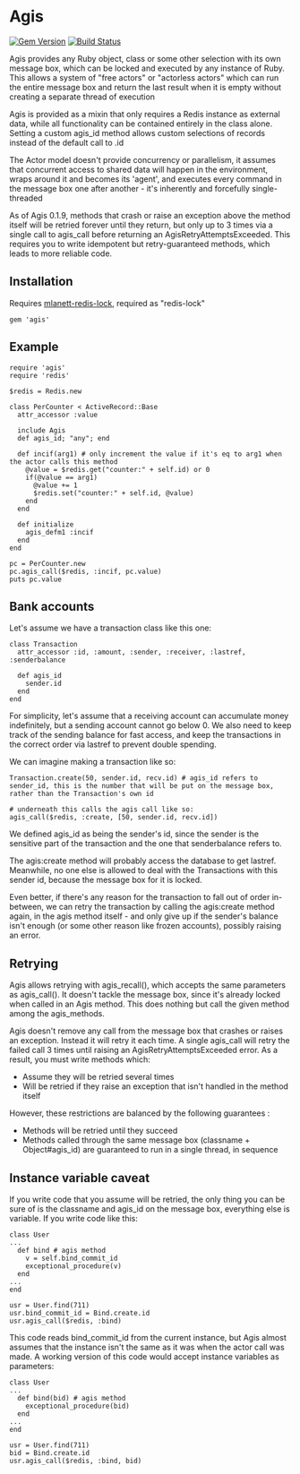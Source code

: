 Agis
====

[![Gem Version](https://badge.fury.io/rb/agis.svg)](http://badge.fury.io/rb/agis)
[![Build Status](https://travis-ci.org/gert7/agis.svg)](https://travis-ci.org/gert7/agis)

Agis provides any Ruby object, class or some other selection with its own message box, which can be locked and executed by any instance of Ruby. This allows a system of "free actors" or "actorless actors" which can run the entire message box and return the last result when it is empty without creating a separate thread of execution

Agis is provided as a mixin that only requires a Redis instance as external data, while all functionality can be contained entirely in the class alone. Setting a custom agis_id method allows custom selections of records instead of the default call to .id

The Actor model doesn't provide concurrency or parallelism, it assumes that concurrent access to shared data will happen in the environment, wraps around it and becomes its 'agent', and executes every command in the message box one after another - it's inherently and forcefully single-threaded 

As of Agis 0.1.9, methods that crash or raise an exception above the method itself will be retried forever until they return, but only up to 3 times via a single call to agis_call before returning an AgisRetryAttemptsExceeded. This requires you to write idempotent but retry-guaranteed methods, which leads to more reliable code.

Installation
---

Requires [mlanett-redis-lock](http://www.github.com/mlanett/redis-lock), required as "redis-lock"

    gem 'agis'

Example
---

    require 'agis'
    require 'redis'
    
    $redis = Redis.new
    
    class PerCounter < ActiveRecord::Base
      attr_accessor :value
      
      include Agis
      def agis_id; "any"; end
      
      def incif(arg1) # only increment the value if it's eq to arg1 when the actor calls this method
        @value = $redis.get("counter:" + self.id) or 0
        if(@value == arg1)
          @value += 1
          $redis.set("counter:" + self.id, @value)
        end
      end
      
      def initialize
        agis_defm1 :incif 
      end
    end
    
    pc = PerCounter.new
    pc.agis_call($redis, :incif, pc.value)
    puts pc.value

Bank accounts
--------

Let's assume we have a transaction class like this one:

    class Transaction
      attr_accessor :id, :amount, :sender, :receiver, :lastref, :senderbalance
      
      def agis_id
        sender.id
      end
    end

For simplicity, let's assume that a receiving account can accumulate money indefinitely, but a sending account cannot go below 0. We also need to keep track of the sending balance for fast access, and keep the transactions in the correct order via lastref to prevent double spending.

We can imagine making a transaction like so:

    Transaction.create(50, sender.id, recv.id) # agis_id refers to sender_id, this is the number that will be put on the message box, rather than the Transaction's own id
    
    # underneath this calls the agis call like so:
    agis_call($redis, :create, [50, sender.id, recv.id])

We defined agis_id as being the sender's id, since the sender is the sensitive part of the transaction and the one that senderbalance refers to.

The agis:create method will probably access the database to get lastref. Meanwhile, no one else is allowed to deal with the Transactions with this sender id, because the message box for it is locked.

Even better, if there's any reason for the transaction to fall out of order in-between, we can retry the transaction by calling the agis:create method again, in the agis method itself - and only give up if the sender's balance isn't enough (or some other reason like frozen accounts), possibly raising an error.

Retrying
--------

Agis allows retrying with agis_recall(), which accepts the same parameters as agis_call(). It doesn't tackle the message box, since it's already locked when called in an Agis method. This does nothing but call the given method among the agis_methods.

Agis doesn't remove any call from the message box that crashes or raises an exception. Instead it will retry it each time. A single agis_call will retry the failed call 3 times until raising an AgisRetryAttemptsExceeded error. As a result, you must write methods which:

- Assume they will be retried several times
- Will be retried if they raise an exception that isn't handled in the method itself

However, these restrictions are balanced by the following guarantees :

- Methods will be retried until they succeed
- Methods called through the same message box (classname + Object#agis_id) are guaranteed to run in a single thread, in sequence

Instance variable caveat
------------------------

If you write code that you assume will be retried, the only thing you can be sure of is the classname and agis_id on the message box, everything else is variable. If you write code like this:

    class User
    ...
      def bind # agis method
        v = self.bind_commit_id
        exceptional_procedure(v)
      end
    ...
    end
    
    usr = User.find(711)
    usr.bind_commit_id = Bind.create.id
    usr.agis_call($redis, :bind)

This code reads bind_commit_id from the current instance, but Agis almost assumes that the instance isn't the same as it was when the actor call was made. A working version of this code would accept instance variables as parameters:

    class User
    ...
      def bind(bid) # agis method
        exceptional_procedure(bid)
      end
    ...
    end
    
    usr = User.find(711)
    bid = Bind.create.id
    usr.agis_call($redis, :bind, bid)

